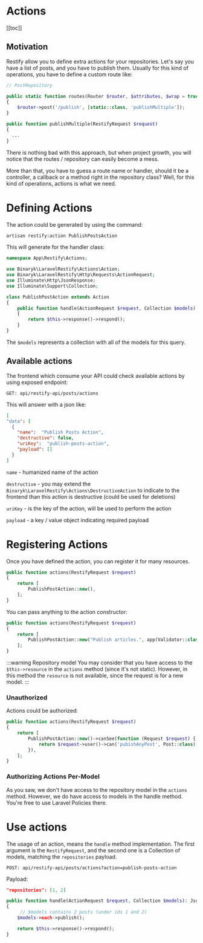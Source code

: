 # Actions 

[[toc]]

## Motivation

Restify allow you to define extra actions for your repositories. Let's say you have a list of posts, and you have to publish them. Usually for this kind of operations, you have to define a custom route like: 


```php
// PostRepository

public static function routes(Router $router, $attributes, $wrap = true)
{
    $router->post('/publish', [static::class, 'publishMultiple']);
}

public function publishMultiple(RestifyRequest $request)
{
  ...
}
```

There is nothing bad with this approach, but when project growth, you will notice that the routes / repository can easily become a mess. 

More than that, you have to guess a route name or handler, should it be a controller, a callback or a method right in the repository class? Well, for this kind of operations, actions is what we need.

# Defining Actions

The action could be generated by using the command: 

```bash
artisan restify:action PublishPostsAction
```

This will generate for the handler class:

```php
namespace App\Restify\Actions;

use Binaryk\LaravelRestify\Actions\Action;
use Binaryk\LaravelRestify\Http\Requests\ActionRequest;
use Illuminate\Http\JsonResponse;
use Illuminate\Support\Collection;

class PublishPostAction extends Action
{
    public function handle(ActionRequest $request, Collection $models): JsonResponse
    {
        return $this->response()->respond();
    }
}
```

The `$models` represents a collection with all of the models for this query.


## Available actions

The frontend which consume your API could check available actions by using exposed endpoint: 

```http request
GET: api/restify-api/posts/actions
```

This will answer with a json like:

```json
[
"data": [
  {
    "name":  "Publish Posts Action",
    "destructive": false,
    "uriKey":  "publish-posts-action",
    "payload": []
  }
]
```

`name` - humanized name of the action

`destructive` - you may extend the `Binaryk\LaravelRestify\Actions\DestructiveAction` to indicate to the frontend than this action is destructive (could be used for deletions)

`uriKey` - is the key of the action, will be used to perform the action

`payload` - a key / value object indicating required payload

# Registering Actions

Once you have defined the action, you can register it for many resources. 


```php
public function actions(RestifyRequest $request)
{
    return [
        PublishPostAction::new(),
    ];
}
```

You can pass anything to the action constructor: 

```php
public function actions(RestifyRequest $request)
{
    return [
        PublishPostAction::new("Publish articles.", app(Validator::class)),
    ];
}
```

:::warning Repository model
You may consider that you have access to the `$this->resource` in the `actions` method (since it's not static).
However, in this method the `resource` is not available, since the request is for a new model.
:::

### Unauthorized

Actions could be authorized:

```php
public function actions(RestifyRequest $request)
{
    return [
        PublishPostAction::new()->canSee(function (Request $request) {
            return $request->user()->can('pubishAnyPost', Post::class),
        }),
    ];
}
```

### Authorizing Actions Per-Model

As you saw, we don't have access to the repository model in the `actions` method. However, we do have access to models in the handle method. You're free to use Laravel Policies there.


# Use actions

The usage of an action, means the `handle` method implementation. The first argument is the `RestifyRequest`, and the second one is a Collection of models, matching the `repositories` payload.


```http request
POST: api/restify-api/posts/actions?action=publish-posts-action
```

Payload:

```json
"repositories": [1, 2]
```

```php
public function handle(ActionRequest $request, Collection $models): JsonResponse
{
     // $models contains 2 posts (under ids 1 and 2)
    $models->each->publish();

    return $this->response()->respond();
}
```



